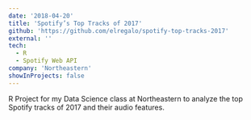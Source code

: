 ```yaml
---
date: '2018-04-20'
title: 'Spotify’s Top Tracks of 2017'
github: 'https://github.com/elregalo/spotify-top-tracks-2017'
external: ''
tech:
  - R
  - Spotify Web API
company: 'Northeastern'
showInProjects: false
---
```


R Project for my Data Science class at Northeastern to analyze the top Spotify tracks of 2017 and their audio features.
